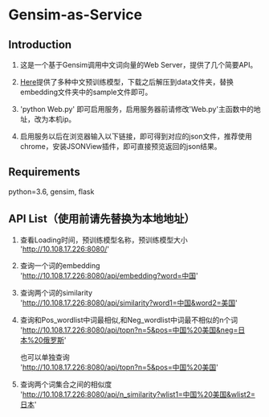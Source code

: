 # Gensim-as-Service  

## Introduction  

1. 这是一个基于Gensim调用中文词向量的Web Server，提供了几个简要API。

2. [Here](https://github.com/Embedding/Chinese-Word-Vectors)提供了多种中文预训练模型，下载之后解压到data文件夹，替换embedding文件夹中的sample文件即可。

3. 'python Web.py' 即可启用服务，启用服务器前请修改'Web.py'主函数中的地址，改为本机ip。

4. 启用服务以后在浏览器输入以下链接，即可得到对应的json文件，推荐使用chrome，安装JSONView插件，即可直接预览返回的json结果。

## Requirements
python=3.6, gensim, flask 

## API List（使用前请先替换为本地地址）

1. 查看Loading时间，预训练模型名称，预训练模型大小
'http://10.108.17.226:8080/'

2. 查询一个词的embedding  
'http://10.108.17.226:8080/api/embedding?word=中国'

3. 查询两个词的similarity  
'http://10.108.17.226:8080/api/similarity?word1=中国&word2=美国'

4. 查询和Pos_wordlist中词最相似,和Neg_wordlist中词最不相似的n个词  
'http://10.108.17.226:8080/api/topn?n=5&pos=中国%20美国&neg=日本%20俄罗斯'  

   也可以单独查询  
   'http://10.108.17.226:8080/api/topn?n=5&pos=中国%20美国'  

5. 查询两个词集合之间的相似度  
'http://10.108.17.226:8080/api/n_similarity?wlist1=中国%20美国&wlist2=日本'
